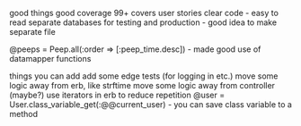 good things
good coverage 99+
covers user stories
clear code - easy to read
separate databases for testing and production - good idea to make separate file

@peeps = Peep.all(:order => [:peep_time.desc]) - made good use of datamapper functions

things you can add
add some edge tests (for logging in etc.)
move some logic away from erb, like strftime
move some logic away from controller (maybe?)
use iterators in erb to reduce repetition
@user = User.class_variable_get(:@@current_user) - you can save class variable to a method
